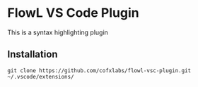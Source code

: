 # FlowL VS Code Plugin

This is a syntax highlighting plugin

## Installation

```
git clone https://github.com/cofxlabs/flowl-vsc-plugin.git  ~/.vscode/extensions/ 
```
